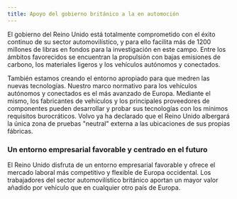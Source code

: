 ```yaml
---
title: Apoyo del gobierno británico a la en automoción
---
```


El gobierno del Reino Unido está totalmente comprometido con el éxito continuo de su sector automovilístico, y para ello facilita más de 1200 millones de libras en fondos para la investigación en este campo. Entre los ámbitos favorecidos se encuentran la propulsión con bajas emisiones de carbono, los materiales ligeros y los vehículos autónomos y conectados.

También estamos creando el entorno apropiado para que medren las nuevas tecnologías. Nuestro marco normativo para los vehículos autónomos y conectados es el más avanzado de Europa. Mediante el mismo, los fabricantes de vehículos y los principales proveedores de componentes pueden desarrollar y probar sus tecnologías con los mínimos requisitos burocráticos. Volvo ya ha declarado que el Reino Unido albergará la única zona de pruebas "neutral" externa a las ubicaciones de sus propias fábricas. 

### Un entorno empresarial favorable y centrado en el futuro

El Reino Unido disfruta de un entorno empresarial favorable y ofrece el mercado laboral más competitivo y flexible de Europa occidental. Los trabajadores del sector automovilístico británico aportan un mayor valor añadido por vehículo que en cualquier otro país de Europa. 
